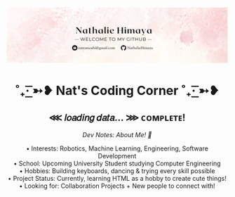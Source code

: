 
<h1 align="center">
 <img src="https://github.com/NathalieHimaya/NathalieHimaya/blob/main/Hannah%20Morales%20(1).png" />
</h1>
<h1 align="center"> ˚₊· ͟͟͞͞➳❥ Nat's Coding Corner ˚₊· ͟͟͞͞➳❥ </h1>
<h2 align="center"> ⋘ 𝑙𝑜𝑎𝑑𝑖𝑛𝑔 𝑑𝑎𝑡𝑎... ⋙ ᴄᴏᴍᴘʟᴇᴛᴇ! </h2>

<p align="center"> <i> Dev Notes: About Me! 🍵 </i> </p>
<p align="center">
    • Interests: Robotics, Machine Learning, Engineering, Software Development </br>
    • School: Upcoming University Student studying Computer Engineering <br/>
    • Hobbies: Building keyboards, dancing & trying every skill possible <br/>
    • Project Status: Currently, learning HTML as a hobby to create cute things! <br/>
    • Looking for: Collaboration Projects + New people to connect with! </br>
</p>

<!--![](https://github-readme-streak-stats.herokuapp.com/?user=NathalieHimaya&theme=gotham&hide_border=false)
<!-- ![](https://github-readme-stats.vercel.app/api/top-langs/?username=NathalieHimaya&theme=gotham&hide_border=false&include_all_commits=false&count_private=false&layout=compact)
